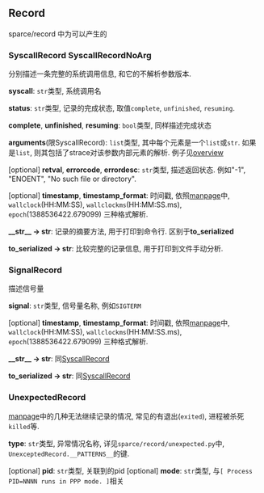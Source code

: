 
## Record
sparce/record 中为可以产生的

### SyscallRecord SyscallRecordNoArg

分别描述一条完整的系统调用信息, 和它的不解析参数版本.

**syscall**: `str`类型, 系统调用名

**status**: `str`类型, 记录的完成状态, 取值`complete`, `unfinished`, `resuming`.

**complete**, **unfinished**, **resuming**: `bool`类型, 同样描述完成状态

**arguments**(限SyscallRecord): `list`类型, 其中每个元素是一个`list`或`str`. 如果是`list`, 则其包括了strace对该参数内部元素的解析. 例子见[overview](./overview.md#quick-start)

[optional] **retval**, **errorcode**, **errordesc**: `str`类型, 描述返回状态.
例如"-1", "ENOENT", "No such file or directory". 

[optional] **timestamp**, **timestamp_format**: 时间戳, 依照[manpage](https://man7.org/linux/man-pages/man1/strace.1.html)中, `wallclock`(HH:MM:SS), `wallclockms`(HH:MM:SS.ms), `epoch`(1388536422.679099) 三种格式解析.

**\_\_str\_\_ -> str**: 记录的摘要方法, 用于打印到命令行. 区别于**to_serialized**

**to_serialized -> str**: 比较完整的记录信息, 用于打印到文件手动分析.

### SignalRecord

描述信号量

**signal**: `str`类型, 信号量名称, 例如`SIGTERM`

[optional] **timestamp**, **timestamp_format**: 时间戳, 依照[manpage](https://man7.org/linux/man-pages/man1/strace.1.html)中, `wallclock`(HH:MM:SS), `wallclockms`(HH:MM:SS.ms), `epoch`(1388536422.679099) 三种格式解析.

**\_\_str\_\_ -> str**: 同[SyscallRecord](./record.md#syscallrecord-syscallrecordnoarg)

**to_serialized -> str**: 同[SyscallRecord](./record.md#syscallrecord-syscallrecordnoarg)

### UnexpectedRecord

[manpage](https://man7.org/linux/man-pages/man1/strace.1.html)中的几种无法继续记录的情况, 常见的有退出(`exited`), 进程被杀死`killed`等. 

**type**: `str`类型, 异常情况名称, 详见`sparce/record/unexpected.py`中, `UnexceptedRecord.__PATTERNS__`的键. 

[optional] **pid**: `str`类型, 关联到的pid
[optional] **mode**: `str`类型, 与`[ Process PID=NNNN runs in PPP mode. ]`相关
